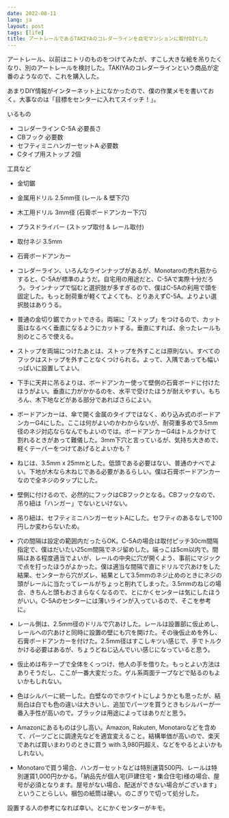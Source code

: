```yaml
---
date: 2022-08-11
lang: ja
layout: post
tags: [life]
title: アートレールであるTAKIYAのコレダーラインを自宅マンションに取付DIYした
---
```

アートレール、以前はニトリのものをつけてみたが、すこし大きな絵を吊りたくなり、別のアートレールを検討した。TAKIYAのコレダーラインという商品が定番のようなので、これを購入した。

あまりDIY情報がインターネット上になかったので、僕の作業メモを書いておく。大事なのは「目標をセンターに入れてスイッチ！」。

いるもの
- コレダーライン C-5A 必要長さ
- CBフック 必要数
- セフティミニハンガーセットA 必要数
- Cタイプ用ストップ 2個

工具など
- 金切鋸
- 金属用ドリル 2.5mm径 (レール & 壁下穴)
- 木工用ドリル 3mm径 (石膏ボードアンカー下穴)
- プラスドライバー (ストップ取付 & レール取付)
- 取付ネジ 3.5mm
- 石膏ボードアンカー

- コレダーライン、いろんなラインナップがあるが、Monotaroの売れ筋からすると、C-5Aが標準のようだ。自宅用の用途だと、C-5Aで実際十分だろう。ラインナップで悩むと選択肢が多すぎるので、僕はC-5Aの利用で頭を固定した。もっと耐荷重が軽くてよくても、とりあえずC-5A。よりよい選択肢はありうる。
- 普通の金切り鋸でカットできる。両端に「ストップ」をつけるので、カット面はなるべく垂直になるようにカットする。垂直にすれば、余ったレールも別のところで使える。
- ストップを両端につけたあとは、ストップを外すことは原則ない。すべてのフックはストップを外すことなくつけられる。よって、入隅であっても幅いっぱいに設置してよい。
- 下手に天井に吊るよりは、ボードアンカー使って壁側の石膏ボードに付けたほうがよい。垂直に力がかかるのを、水平で受けたほうが耐えやすい。もちろん、木下地などがある部分であればさらによい。
- ボードアンカーは、傘で開く金属のタイプではなく、めり込み式のボードアンカーG4にした。ここは何がよいのかわからないが、耐荷重多めで3.5mm径のネジ対応ならなんでもよいのでは。ボードアンカーG4はトルクかけて割れるときがあって難儀した。3mm下穴と言っているが、気持ち大きめで、軽くテーパーをつけてあげるとよいかも？
- ねじは、3.5mm x 25mmとした。低頭である必要はない、普通のナベでよい。下地が木なら木ねじである必要があるらしい。僕は石膏ボードアンカーなので全ネジのタップにした。
- 壁側に付けるので、必然的にフックはCBフックとなる。CBフックなので、吊り紐は「ハンガー」でないといけない。
- 吊り紐は、セフティミニハンガーセットAにした。セフティのあるなしで100円しか変わらないため。
- 穴の間隔は設定の範囲内だったらOK。C-5Aの場合は取付ピッチ30cm間隔指定で、僕はだいたい25cm間隔でネジ留めした。端っこは5cm以内で。間隔はある程度適当でよいが、レールの中央に穴が開くよう、事前にマジックで点を打ったほうがよかった。僕は適当な間隔で直にドリルで穴あけをした結果、センターから穴がズレ、結果として3.5mmのネジ止めのときにネジの頭がレールに当たってレールがちょっと削れてしまった。3.5mmのねじの場合、きちんと頭もおさまらなくなるので、とにかくセンターは気にしたほうがいい。C-5Aのセンターには薄いラインが入っているので、そこを参考に。
- レール側は、2.5mm径のドリルで穴あけした。レールは設置部に仮止めし、レールへの穴あけと同時に設置の壁にも穴を開けた。その後仮止めを外し、石膏ボードアンカーを付けた。2.5mm径はすこしキツい感じで、手でトルクかける必要はあるが、ちょうどねじ込んでいい感じになっていると思う。
- 仮止めは布テーブで全体をくっつけ、他人の手を借りた。もっとよい方法はありそうだし、ここが一番大変だった。ゲル系両面テープなどで貼るのもよいかもしれない。
- 色はシルバーに統一した。白壁なのでホワイトにしようかとも思ったが、結局白は白でも色の違いは大きいし、追加でパーツを買うときもシルバーが一番入手性が高いので。ブラックは用途によってはありだと思う。
- Amazonにあるものは少し高い。Amazon, Rakuten, Monotaroなどを含めて、パーツごとに調達先などを適宜変えること。結構単価が高いので、楽天であれば買いまわりのときに買う with 3,980円超え、などをやるとよいかもしれない。
- Monotaroで買う場合、ハンガーセットなどは特別運賃500円、レールは特別運賃1,000円かかる。「納品先が個人宅(戸建住宅・集合住宅)様の場合、屋号が必須となります。屋号がない場合、配送ができない場合がございます」ということらしい。梱包の紙筒は硬い。のこぎりで切って処分した。

設置する人の参考になれば幸い。とにかくセンターがキモ。

